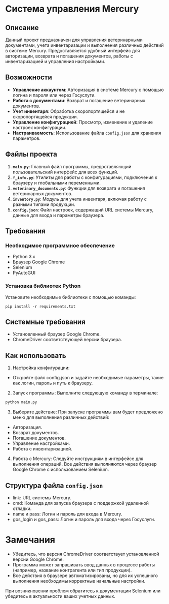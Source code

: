 # Система управления Mercury

## Описание

Данный проект предназначен для управления ветеринарными документами, учета инвентаризации и выполнения
различных действий в системе Mercury. Предоставляется удобный интерфейс для авторизации, возврата и погашения 
документов, работы с инвентаризацией и управления настройками.

## Возможности

- **Управление аккаунтом**: Авторизация в системе Mercury с помощью логина и пароля или через Госуслуги.
- **Работа с документами**: Возврат и погашение ветеринарных документов.
- **Учет инвентаря**: Обработка скоропортящейся и не скоропортящейся продукции.
- **Управление конфигурацией**: Просмотр, изменение и удаление настроек конфигурации.
- **Настраиваемость**: Использование файла `config.json` для хранения параметров.

## Файлы проекта

1. **`main.py`**: Главный файл программы, предоставляющий пользовательский интерфейс для всех функций.
2. **`f_info.py`**: Утилиты для работы с конфигурациями, подключения к браузеру и глобальными переменными.
3. **`veterinary_documents.py`**: Функции для возврата и погашения ветеринарных документов.
4. **`inventory.py`**: Модуль для учета инвентаря, включая работу с разными типами продукции.
5. **`config.json`**: Файл настроек, содержащий URL системы Mercury, данные для входа и параметры браузера.

## Требования

### Необходимое программное обеспечение

- Python 3.x
- Браузер Google Chrome
- Selenium
- PyAutoGUI

### Установка библиотек Python

Установите необходимые библиотеки с помощью команды:
```
pip install -r requirements.txt
```

## Системные требования

- Установленный браузер Google Chrome.
- ChromeDriver соответствующей версии браузера.

## Как использовать

1. Настройка конфигурации:
- Откройте файл config.json и задайте необходимые параметры, такие как логин, пароль и путь к браузеру.

2. Запуск программы: Выполните следующую команду в терминале:
```bash
python main.py
```

3. Выберите действие: При запуске программы вам будет предложено меню для выполнения различных действий:

- Авторизация.
- Возврат документов.
- Погашение документов.
- Управление настройками.
- Работа с инвентаризацией.

4. Работа с Mercury: Следуйте инструкциям в интерфейсе для выполнения операций. Все действия выполняются через браузер Google Chrome с использованием Selenium.

## Структура файла `config.json`

- link: URL системы Mercury.
- cmd: Команда для запуска браузера с поддержкой удаленной отладки.
- name и pass: Логин и пароль для входа в Mercury.
- gos_login и gos_pass: Логин и пароль для входа через Госуслуги.
 
# Замечания

- Убедитесь, что версия ChromeDriver соответствует установленной версии Google Chrome.
- Программа может запрашивать ввод данных в процессе работы (например, название контрагента или тип продукции).
- Все действия в браузере автоматизированы, но для их успешного выполнения необходимы корректные начальные настройки.

При возникновении проблем обратитесь к документации Selenium или убедитесь в актуальности ваших учетных данных.

